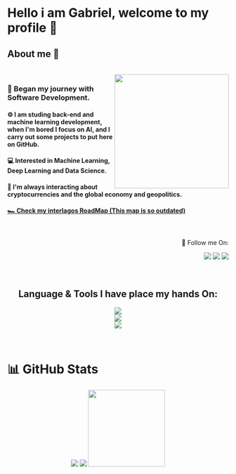 <!--Banner aqui -->

# Hello i am Gabriel, welcome to my profile 👋

## About me 🚀
<!--<img height="30em" src="https://visitcount.itsvg.in/api?id=w7b&label=Profile%20Views&color=1&icon=2&pretty=false)](https://visitcount.itsvg.in"/>-->

<br>

<img align="right" height="260rem" src="https://github.com/w7b/w7b/blob/main/Windows_95_PNG.png"/>

<h3>💫 Began my journey with Software Development.</h3>
<h4>⚙️ I am studing back-end and machine learning development, when I'm bored I focus on AI, and I carry out some projects to put here on GitHub.</h4>
<h4>💻 Interested in Machine Learning, Deep Learning and Data Science.</h4>
<h4>🌱 I'm always interacting about cryptocurrencies and the global economy and geopolitics.</h4>
<h4><a href="https://roadmap.sh/r/my-road-map-tgvfm">🏎️ Check my interlagos RoadMap (This map is so outdated)</a></h4>

<br/>

<div align="right">
  <p>👤 Follow me On:</p>
  <a href="https://www.linkedin.com/in/gabrielchedid" alt="Linkedln"><img src="https://img.shields.io/badge/Linkedln-1363ad?style=for-the-badge"></a>
  <a href="https://x.com/smoothy_gabriel" alt="X"><img src="https://img.shields.io/badge/X (Twitter)-191919?style=for-the-badge"></a>
  <a href="https://www.instagram.com/gabriel.y.c/" alt="Instagram"><img src="https://img.shields.io/badge/Instagram-7100a6?style=for-the-badge"></a>
  
</div>

<br/>
<br/>

<h2 align="center">Language & Tools I have place my hands On:</h1>

<div align="center">
  <img src="https://skillicons.dev/icons?i=java,py,gradle,spring,postman" /></br>
  <img src="https://skillicons.dev/icons?i=mongodb,postgres,mysql,sqlite" /></br>
  <img src="https://skillicons.dev/icons?i=linux,debian,git,github,docker" /></br>
<!--  <img src="https://skillicons.dev/icons?i=html,css,linux,eclipse" /></br>
  <img src="https://skillicons.dev/icons?i=js,nodejs,java" /></br>
  <img src="https://skillicons.dev/icons?i=github,git,selenium" /></br>-->
</div>

<br/>
<br/>

<h1>📊 GitHub Stats</h1>
<div align="center">
  <img src="https://github-readme-stats.vercel.app/api?username=w7b&theme=react&show_icons=true&hide_border=true&count_private=true"></a>
  <img src="https://github-readme-streak-stats.herokuapp.com/?user=w7b&theme=react&hide_border=true"></a>
  <img height="175em" src="https://github-readme-stats.vercel.app/api/top-langs/?username=w7b&theme=react&show_icons=true&hide_border=true&layout=compact"></a>
</div>
